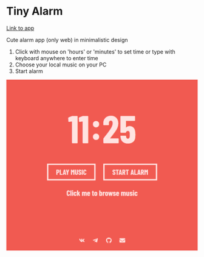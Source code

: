 # Tiny Alarm

[Link to app](https://tiny-alarm.netlify.com/)

Cute alarm app (only web) in minimalistic design

1. Click with mouse on 'hours' or 'minutes' to set time or type with keyboard anywhere to enter time
1. Choose your local music on your PC
1. Start alarm

![Main View](https://raw.githubusercontent.com/lomeat/tiny-alarm/master/readme-1.PNG)
